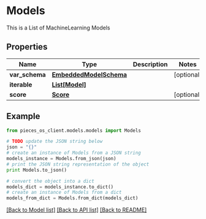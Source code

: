 # Models

This is a List of MachineLearning Models

## Properties
Name | Type | Description | Notes
------------ | ------------- | ------------- | -------------
**var_schema** | [**EmbeddedModelSchema**](EmbeddedModelSchema.md) |  | [optional] 
**iterable** | [**List[Model]**](Model.md) |  | 
**score** | [**Score**](Score.md) |  | [optional] 

## Example

```python
from pieces_os_client.models.models import Models

# TODO update the JSON string below
json = "{}"
# create an instance of Models from a JSON string
models_instance = Models.from_json(json)
# print the JSON string representation of the object
print Models.to_json()

# convert the object into a dict
models_dict = models_instance.to_dict()
# create an instance of Models from a dict
models_from_dict = Models.from_dict(models_dict)
```
[[Back to Model list]](../README.md#documentation-for-models) [[Back to API list]](../README.md#documentation-for-api-endpoints) [[Back to README]](../README.md)


